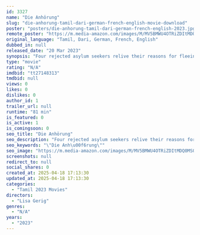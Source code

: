 ```yaml
---
id: 3327
name: "Die Anhörung"
slug: "die-anhorung-tamil-dari-german-french-english-movie-download"
poster: "posters/die-anhorung-tamil-dari-german-french-english-2023.jpg"
remote_poster: "https://m.media-amazon.com/images/M/MV5BMWU4OTRiZDItMDQ0MS00ZTg0LWEwNWUtYzdmZmRjZWRiODM2XkEyXkFqcGdeQXVyNzg4OTM1NzY@._V1_SX300.jpg"
original_language: "Tamil, Dari, German, French, English"
dubbed_in: null
released_date: "20 Mar 2023"
synopsis: "Four rejected asylum seekers relive their reasons for fleeing their home countries and question the core of the asylum process itself."
type: "movie"
rating: "N/A"
imdbid: "tt27148313"
tmdbid: null
views: 0
likes: 0
dislikes: 0
author_id: 1
trailer_url: null
runtime: "81 min"
is_featured: 0
is_active: 1
is_comingsoon: 0
seo_title: "Die Anhörung"
seo_description: "Four rejected asylum seekers relive their reasons for fleeing their home countries and question the core of the asylum process itself."
seo_keywords: "\"Die Anh\u00f6rung\""
seo_image: "https://m.media-amazon.com/images/M/MV5BMWU4OTRiZDItMDQ0MS00ZTg0LWEwNWUtYzdmZmRjZWRiODM2XkEyXkFqcGdeQXVyNzg4OTM1NzY@._V1_SX300.jpg"
screenshots: null
redirect_to: null
social_shares: 0
created_at: 2025-04-18 17:13:30
updated_at: 2025-04-18 17:13:30
categories:
  - "Tamil 2023 Movies"
directors:
  - "Lisa Gerig"
genres:
  - "N/A"
years:
  - "2023"
---
```

